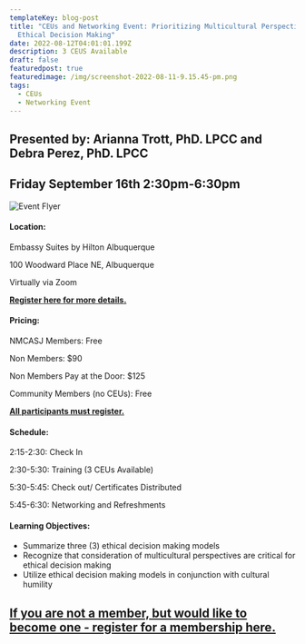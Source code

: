 ```yaml
---
templateKey: blog-post
title: "CEUs and Networking Event: Prioritizing Multicultural Perspectives in
  Ethical Decision Making"
date: 2022-08-12T04:01:01.199Z
description: 3 CEUS Available
draft: false
featuredpost: true
featuredimage: /img/screenshot-2022-08-11-9.15.45-pm.png
tags:
  - CEUs
  - Networking Event
---
```

## Presented by: Arianna Trott, PhD. LPCC and Debra Perez, PhD. LPCC

## Friday September 16th 2:30pm-6:30pm

![Event Flyer](/img/screenshot-2022-08-11-9.15.45-pm.png)

#### Location:

Embassy Suites by Hilton Albuquerque

100 Woodward Place NE, Albuquerque 

Virtually via Zoom

**[Register here for more details.](https://nmca-nm.ezfacility.com/login?SmuFormId=75527FD7-6515-46C4-82FB-E9878BC05C07)**

#### Pricing:

NMCASJ Members: Free

Non Members: $90

Non Members Pay at the Door: $125

Community Members (no CEUs): Free

**[All participants must register.](https://nmca-nm.ezfacility.com/login?SmuFormId=75527FD7-6515-46C4-82FB-E9878BC05C07)**

#### Schedule:

2:15-2:30: Check In

2:30-5:30: Training (3 CEUs Available)

5:30-5:45: Check out/ Certificates Distributed

5:45-6:30: Networking and Refreshments

#### Learning Objectives:

* Summarize three (3) ethical decision making models
* Recognize that consideration of multicultural perspectives are critical for ethical decision making
* Utilize ethical decision making models in conjunction with cultural humility

## [If you are not a member, but would like to become one - register for a membership here.](https://nmca-nm.ezfacility.com/login)